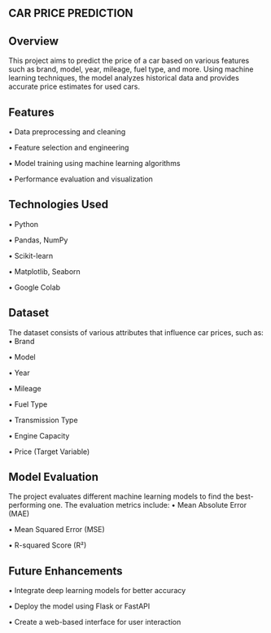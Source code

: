 ## CAR PRICE PREDICTION
## Overview
This project aims to predict the price of a car based on various features such as brand, model, year, mileage, fuel type, and more. Using machine learning techniques, the model analyzes historical data and provides accurate price estimates for used cars.
## Features
•	Data preprocessing and cleaning

•	Feature selection and engineering

•	Model training using machine learning algorithms

•	Performance evaluation and visualization
## Technologies Used
•	Python

•	Pandas, NumPy

•	Scikit-learn

•	Matplotlib, Seaborn

•	Google Colab
## Dataset
The dataset consists of various attributes that influence car prices, such as:
•	Brand

•	Model

•	Year

•	Mileage

•	Fuel Type

•	Transmission Type

•	Engine Capacity

•	Price (Target Variable)

## Model Evaluation
The project evaluates different machine learning models to find the best-performing one. The evaluation metrics include:
•	Mean Absolute Error (MAE)

•	Mean Squared Error (MSE)

•	R-squared Score (R²)
## Future Enhancements
•	Integrate deep learning models for better accuracy

•	Deploy the model using Flask or FastAPI

•	Create a web-based interface for user interaction




